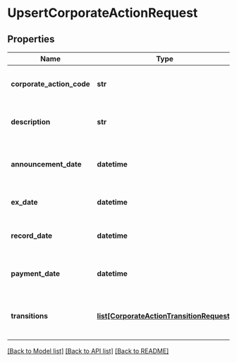 # UpsertCorporateActionRequest


## Properties
Name | Type | Description | Notes
------------ | ------------- | ------------- | -------------
**corporate_action_code** | **str** | The unique identifier of this corporate action | 
**description** | **str** | The description of the corporate action. | [optional] 
**announcement_date** | **datetime** | The announcement date of the corporate action | 
**ex_date** | **datetime** | The ex date of the corporate action | 
**record_date** | **datetime** | The record date of the corporate action | 
**payment_date** | **datetime** | The payment date of the corporate action | 
**transitions** | [**list[CorporateActionTransitionRequest]**](CorporateActionTransitionRequest.md) | The transitions that result from this corporate action | 

[[Back to Model list]](../README.md#documentation-for-models) [[Back to API list]](../README.md#documentation-for-api-endpoints) [[Back to README]](../README.md)


